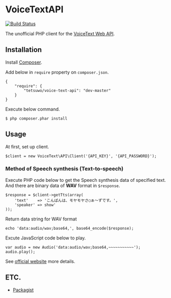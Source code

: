 VoiceTextAPI
============

[![Build Status](https://secure.travis-ci.org/tetsuwo/VoiceTextAPI.png)](http://travis-ci.org/tetsuwo/VoiceTextAPI)

The unofficial PHP client for the [VoiceText Web API](https://cloud.voicetext.jp/webapi).


Installation
------------

Install [Composer](https://getcomposer.org/).

Add below in `require` property on `composer.json`.

    {
        "require": {
            "tetsuwo/voice-text-api": "dev-master"
        }
    }

Execute below command.

    $ php composer.phar install


Usage
-----

At first, set up client.

    $client = new VoiceText\API\Client('{API_KEY}', '{API_PASSWORD}');


### Method of Speech synthesis (Text-to-speech)

Execute PHP code below to get the Speech synthesis data of specified text.  
And there are binary data of **WAV** format in `$response`.

    $response = $client->getTts(array(
        'text'    => 'こんばんは、モヤモヤさ◯ぁ～ずです。',
        'speaker' => show'
    ));

Return data string for WAV format

    echo 'data:audio/wav;base64,', base64_encode($response);

Excute JavaScript code below to play.

    var audio = new Audio('data:audio/wav;base64,~~~~~~~~~~~');
    audio.play();


See [official website](https://cloud.voicetext.jp/webapi) more details.


ETC.
----

- [Packagist](https://packagist.org/packages/tetsuwo/voice-text-api)

